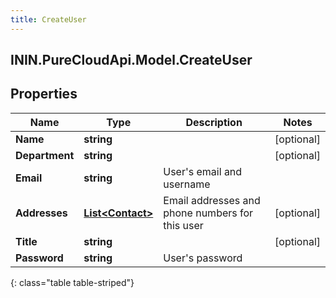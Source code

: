 ```yaml
---
title: CreateUser
---
```

## ININ.PureCloudApi.Model.CreateUser

## Properties

|Name | Type | Description | Notes|
|------------ | ------------- | ------------- | -------------|
| **Name** | **string** |  | [optional] |
| **Department** | **string** |  | [optional] |
| **Email** | **string** | User&#39;s email and username | |
| **Addresses** | [**List&lt;Contact&gt;**](Contact.html) | Email addresses and phone numbers for this user | [optional] |
| **Title** | **string** |  | [optional] |
| **Password** | **string** | User&#39;s password | |
{: class="table table-striped"}


